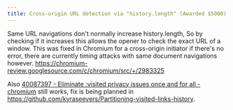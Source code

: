```yaml
---
title: Cross-origin URL detection via "history.length" (Awarded $5000)
---
```


Same URL navigations don't normally increase history.length, So by checking if it increases this allows the opener to check the exact URL of a window.
This was fixed in Chromium for a cross-origin initiator if there's no error, there are currently timing attacks with same document navigations however. <https://chromium-review.googlesource.com/c/chromium/src/+/2983325>

Also [40087397 - Eliminate :visited privacy issues once and for all - chromium](https://issues.chromium.org/issues/40087397) still works, fix is being planned in <https://github.com/kyraseevers/Partitioning-visited-links-history>.
